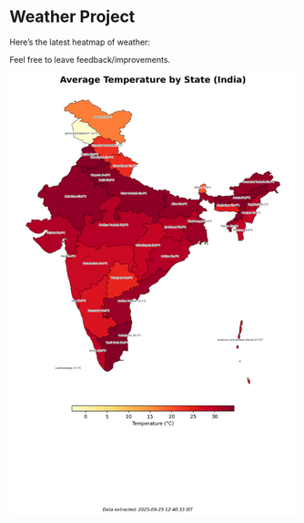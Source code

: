 # Weather Project

Here’s the latest heatmap of weather:

Feel free to leave feedback/improvements.

![India Heatmap](docs/assets/india_heatmap.png?v=D4EAEB)

